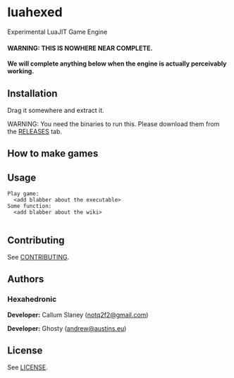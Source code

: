 # luahexed
Experimental LuaJIT Game Engine

#### WARNING: THIS IS NOWHERE NEAR COMPLETE.
**We will complete anything below when the engine is actually perceivably working.**

## Installation

Drag it somewhere and extract it.

WARNING: You need the binaries to run this. Please download them from the [RELEASES](https://github.com/Hexahedronic/luahexed/releases) tab.

## How to make games

<add blabber about the wiki>

## Usage

```
Play game:
  <add blabber about the executable>
Some function:
  <add blabber about the wiki>
  
```

## Contributing

See [CONTRIBUTING](CONTRIBUTING.md).

## Authors

### Hexahedronic

  **Developer:** Callum Slaney (notq2f2@gmail.com)

  **Developer:** Ghosty (andrew@austins.eu)

## License

See [LICENSE](LICENSE).
